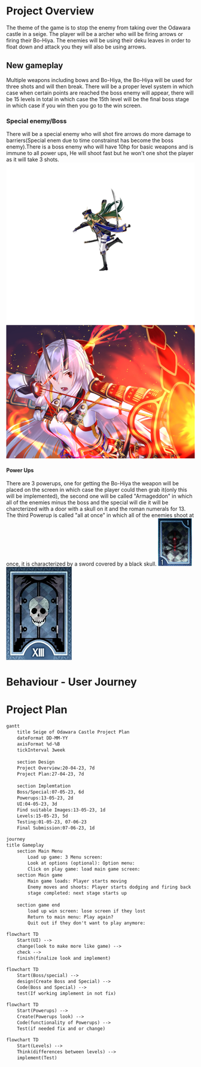 # Project Overview

The theme of the game is to stop the enemy from taking over the  Odawara castle in a seige. The player will be a archer who will be firing arrows or firing their Bo-Hiya. The enemies will be using their deku leaves in order to float down and attack you they will also be using arrows.
## New gameplay 

Multiple weapons including bows and Bo-Hiya, the Bo-Hiya will be used for three shots and will then break. There will be a proper level system in which case when certain points are reached the boss enemy will appear, there will be 15 levels in total in which case the 15th level will be the final boss stage in which case if you win then you go to the win screen.
 
 ### Special enemy/Boss 
 There will be a special enemy who will shot fire arrows do more damage to barriers(Special enem due to time constrainst has become the boss enemy).There is a boss enemy who will have 10hp for basic weapons and is immune to all power ups, He will shoot fast but he won't one shot the player as it will take 3 shots.
 ![Date Masume/Boss](Images/Boss.jpg)
 ![Tomoe Gozen/Special Enemy](Images/TomoeGozenFiring.png)


#### Power Ups
 There are 3 powerups, one for getting the Bo-Hiya the weapon will be placed on the screen in which case the player could then grab it(only this will be implemented), the second one will be called "Armageddon" in which all of the enemies  minus the boss and the special will die it will be charcterized with a door with a skull on it and the roman numerals for 13. The third Powerup is called "all at once" in which all of the enemies shoot at once, it is characterized by a sword covered by a black skull. 
![All At Once](Images/Cursed_Sword_P3P.webp)
![Armageddon](Images/Death-0.webp)

# Behaviour - User Journey



# Project Plan 
 ``` mermaid 
gantt
     title Seige of Odawara Castle Project Plan
     dateFormat DD-MM-YY
     axisFormat %d-%B
     tickInterval 3week

     section Design 
     Project Overview:20-04-23, 7d
     Project Plan:27-04-23, 7d
     
     section Implemtation
     Boss/Special:07-05-23, 6d
     Powerups:13-05-23, 2d
     UI:04-05-23, 3d
     Find suitable Images:13-05-23, 1d 
     Levels:15-05-23, 5d
     Testing:01-05-23, 07-06-23
     Final Submission:07-06-23, 1d
```

```mermaid 
journey 
title Gameplay
    section Main Menu 
        Load up game: 3 Menu screen: 
        Look at options (optional): Option menu:
        Click on play game: load main game screen:  
    section Main game 
        Main game loads: Player starts moving
        Enemy moves and shoots: Player starts dodging and firing back 
        stage completed: next stage starts up  
    
    section game end 
        load up win screen: lose screen if they lost 
        Return to main menu: Play again?
        Quit out if they don't want to play anymore: 
```

```mermaid
flowchart TD   
    Start(UI) --> 
    change(look to make more like game) -->
    check -->
    finish(finalize look and implement) 
```

```mermaid 
flowchart TD
    Start(Boss/special) -->
    design(Create Boss and Special) --> 
    Code(Boss and Special) -->
    test(If working implement in not fix)
```

``` Mermaid
flowchart TD
    Start(Powerups) -->
    Create(Powerups look) -->
    Code(functionality of Powerups) -->
    Test(if needed fix and or change)
```

```mermaid 
flowchart TD 
    Start(Levels) -->
    Think(differences between levels) -->
    implement(Test)

